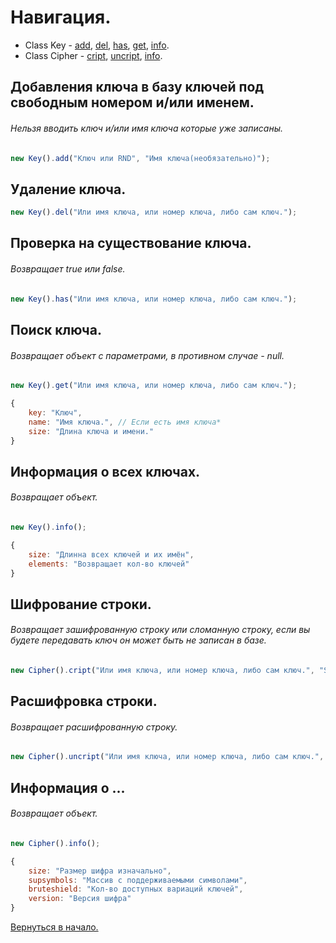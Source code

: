 <a name="Start"></a> 
# Навигация.
- Class Key - [add](#Add), [del](#Del), [has](#Has), [get](#Get), [info](#Info).
- Class Cipher - [cript](#Cript), [uncript](#Uncript), [info](#CipherInfo).

<a name="Add"></a> 
## Добавления ключа в базу ключей под свободным номером и/или именем.
###### Нельзя вводить ключ и/или имя ключа которые уже записаны.
```JavaScript
new Key().add("Ключ или RND", "Имя ключа(необязательно)");
```
<a name="Del"></a> 
## Удаление ключа.
```JavaScript
new Key().del("Или имя ключа, или номер ключа, либо сам ключ.");
```
<a name="Has"></a> 
## Проверка на существование ключа.
###### Возвращает true или false.
```JavaScript
new Key().has("Или имя ключа, или номер ключа, либо сам ключ.");
```
<a name="Get"></a> 
## Поиск ключа.
###### Возвращает объект с параметрами, в противном случае - null.
```JavaScript
new Key().get("Или имя ключа, или номер ключа, либо сам ключ.");
```
```JavaScript
{
    key: "Ключ",
    name: "Имя ключа.", // Если есть имя ключа*
    size: "Длина ключа и имени."
}
```
<a name="Info"></a> 
## Информация о всех ключах.
###### Возвращает объект.
```JavaScript
new Key().info();
```
```JavaScript
{
    size: "Длинна всех ключей и их имён",
    elements: "Возвращает кол-во ключей"
}
```
<a name="Cript"></a> 
## Шифрование строки.
###### Возвращает зашифрованную строку или сломанную строку, если вы будете передавать ключ он может быть не записан в базе.
```JavaScript
new Cipher().cript("Или имя ключа, или номер ключа, либо сам ключ.", "String");
```
<a name="Uncript"></a> 
## Расшифровка строки.
###### Возвращает расшифрованную строку.
```JavaScript
new Cipher().uncript("Или имя ключа, или номер ключа, либо сам ключ.", "String");
```
<a name="CipherInfo"></a> 
## Информация о ...
###### Возвращает объект.
```JavaScript
new Cipher().info();
```
```JavaScript
{
    size: "Размер шифра изначально",
    supsymbols: "Массив с поддерживаемыми символами",
    bruteshield: "Кол-во доступных вариаций ключей",
    version: "Версия шифра"
}
```
[Вернуться в начало.](#Start)  
